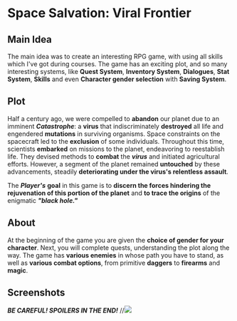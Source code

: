 # Space Salvation: Viral Frontier
## Main Idea
The main idea was to create an interesting RPG game, with using all skills which I've got during courses. The game has an exciting plot, and so many interesting systems, like **Quest System**, **Inventory System**, **Dialogues**, **Stat System**, **Skills** and even **Character gender selection** with **Saving System**.

## Plot
Half a century ago, we were compelled to **abandon** our planet due to an imminent *****Catastrophe*****: a **virus** that indiscriminately **destroyed** all life and engendered **mutations** in surviving organisms. Space constraints on the spacecraft led to the **exclusion** of some individuals. Throughout this time, scientists **embarked** on missions to the planet, endeavoring to reestablish life. They devised methods to **combat** the *****virus***** and initiated agricultural efforts. However, a segment of the planet remained **untouched** by these advancements, steadily **deteriorating under the virus's relentless assault**.

The ***Player's*** **goal** in this game is to **discern the forces hindering the rejuvenation of this portion of the planet** and **to trace the origins** of the enigmatic *****"black hole."*****

## About
At the beginning of the game you are given the **choice of gender for your character**. Next, you will complete quests, understanding the plot along the way. The game has **various enemies** in whose path you have to stand, as well as **various combat options**, from primitive **daggers** to **firearms** and **magic**.

## Screenshots
*****BE CAREFUL! SPOILERS IN THE END!*****
//<img src = "Assets/Asset Packs/Screenshots/Menu.png"> </img>

